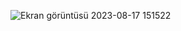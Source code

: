 ![Ekran görüntüsü 2023-08-17 151522](https://github.com/betuloran/qr-code-page/assets/116026974/fbfc1535-fcdb-4c6b-a202-dcbc5d2589d4)


 
